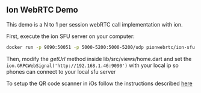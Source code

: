 ## Ion WebRTC Demo

This demo is a N to 1 per session webRTC call implementation with ion.

First, execute the ion SFU server on your computer:

```sh
docker run -p 9090:50051 -p 5000-5200:5000-5200/udp pionwebrtc/ion-sfu:latest-grpc
```

Then, modify the *getUrl* method inside lib/src/views/home.dart
and set the ```ion.GRPCWebSignal('http://192.168.1.46:9090')``` with your local ip so phones can connect to your local sfu server

To setup the QR code scanner in iOs follow the instructions described [here](https://pub.dev/packages/flutter_barcode_scanner) 